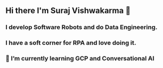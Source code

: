 ## Hi there I'm Suraj Vishwakarma 👋

### I develop Software Robots and do Data Engineering.
### I have a soft corner for RPA and love doing it.
### 🌱 I’m currently learning GCP and Conversational AI
<!--
**vsuraj3/vsuraj3** is a ✨ _special_ ✨ repository because its `README.md` (this file) appears on your GitHub profile.

Here are some ideas to get you started:

- 🔭 I’m currently working on ...
- 🌱 I’m currently learning ...
- 👯 I’m looking to collaborate on ...
- 🤔 I’m looking for help with ...
- 💬 Ask me about ...
- 📫 How to reach me: ...
- 😄 Pronouns: ...
- ⚡ Fun fact: ...
-->
